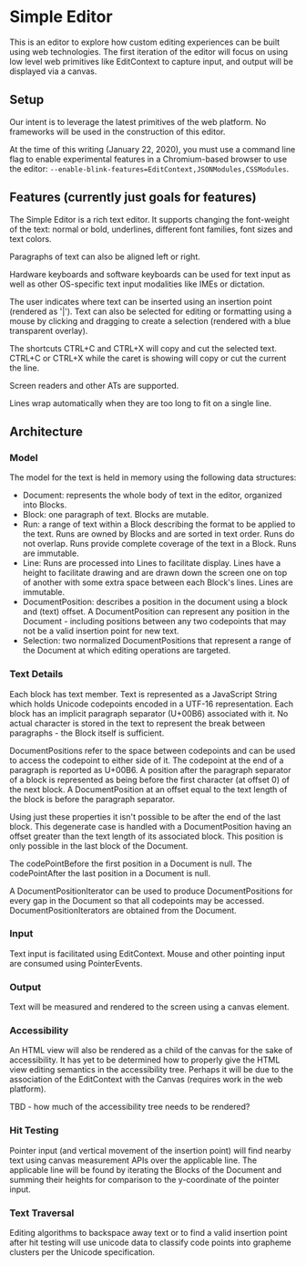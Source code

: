# Simple Editor
This is an editor to explore how custom editing experiences can be built using web technologies.  The first iteration of the editor will focus on using low level web primitives like EditContext to capture input, and output will be displayed via a canvas.

## Setup
Our intent is to leverage the latest primitives of the web platform.  No frameworks will be used in the construction of this editor.

At the time of this writing (January 22, 2020), you must use a command line flag to enable experimental features in a Chromium-based browser to use the editor: `--enable-blink-features=EditContext,JSONModules,CSSModules`.

## Features (currently just goals for features)
The Simple Editor is a rich text editor.  It supports changing the font-weight of the text: normal or bold, underlines, different font families, font sizes and text colors.

Paragraphs of text can also be aligned left or right.

Hardware keyboards and software keyboards can be used for text input as well as other OS-specific text input modalities like IMEs or dictation.

The user indicates where text can be inserted using an insertion point (rendered as '|').  Text can also be selected for editing or formatting using a mouse by clicking and dragging to create a selection (rendered with a blue transparent overlay).

The shortcuts CTRL+C and CTRL+X will copy and cut the selected text.  CTRL+C or CTRL+X while the caret is showing will copy or cut the current the line.

Screen readers and other ATs are supported.

Lines wrap automatically when they are too long to fit on a single line.

## Architecture
### Model
The model for the text is held in memory using the following data structures:

* Document: represents the whole body of text in the editor, organized into Blocks.
* Block: one paragraph of text.  Blocks are mutable.
* Run: a range of text within a Block describing the format to be applied to the text.  Runs are owned by Blocks and are sorted in text order.  Runs do not overlap.  Runs provide complete coverage of the text in a Block.  Runs are immutable.
* Line: Runs are processed into Lines to facilitate display.  Lines have a height to facilitate drawing and are drawn down the screen one on top of another with some extra space between each Block's lines.  Lines are immutable.
* DocumentPosition: describes a position in the document using a block and (text) offset.  A DocumentPosition can represent any position in the Document - including positions between any two codepoints that may not be a valid insertion point for new text.
* Selection: two normalized DocumentPositions that represent a range of the Document at which editing operations are targeted.

### Text Details
Each block has text member.  Text is represented as a JavaScript String which holds Unicode codepoints encoded in a UTF-16 representation.  Each block has an implicit paragraph separator (U+00B6) associated with it. No actual character is stored in the text to represent the break between paragraphs - the Block itself is sufficient.  

DocumentPositions refer to the space between codepoints and can be used to access the codepoint to either side of it.  The codepoint at the end of a paragraph is reported as U+00B6.  A position after the paragraph separator of a block is represented as being before the first character (at offset 0) of the next block.  A DocumentPosition at an offset equal to the text length of the block is before the paragraph separator.  

Using just these properties it isn't possible to be after the end of the last block.  This degenerate case is handled with a DocumentPosition having an offset greater than the text length of its associated block.  This position is only possible in the last block of the Document.

The codePointBefore the first position in a Document is null.  The codePointAfter the last position in a Document is null.

A DocumentPositionIterator can be used to produce DocumentPositions for every gap in the Document so that all codepoints may be accessed.  DocumentPositionIterators are obtained from the Document. 

### Input
Text input is facilitated using EditContext.  Mouse and other pointing input are consumed using PointerEvents.

### Output
Text will be measured and rendered to the screen using a canvas element.

### Accessibility
An HTML view will also be rendered as a child of the canvas for the sake of accessibility.  It has yet to be determined how to properly give the HTML view editing semantics in the accessibility tree.  Perhaps it will be due to the association of the EditContext with the Canvas (requires work in the web platform).

TBD - how much of the accessibility tree needs to be rendered? 

### Hit Testing
Pointer input (and vertical movement of the insertion point) will find nearby text using canvas measurement APIs over the applicable line.  The applicable line will be found by iterating the Blocks of the Document and summing their heights for comparison to the y-coordinate of the pointer input.

### Text Traversal
Editing algorithms to backspace away text or to find a valid insertion point after hit testing will use unicode data to classify code points into grapheme clusters per the Unicode specification.
